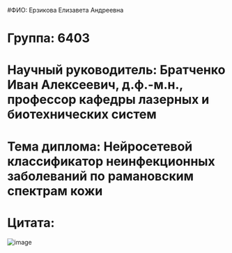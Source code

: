 #ФИО: Ерзикова Елизавета Андреевна
# Группа: 6403
# Научный руководитель: Братченко Иван Алексеевич, д.ф.-м.н., профессор кафедры лазерных и биотехнических систем
# Тема диплома: Нейросетевой классификатор неинфекционных заболеваний по рамановским спектрам кожи
# Цитата: 

![image](https://github.com/user-attachments/assets/e1398f3e-d0a6-4d34-955a-41cfbc80911d)
